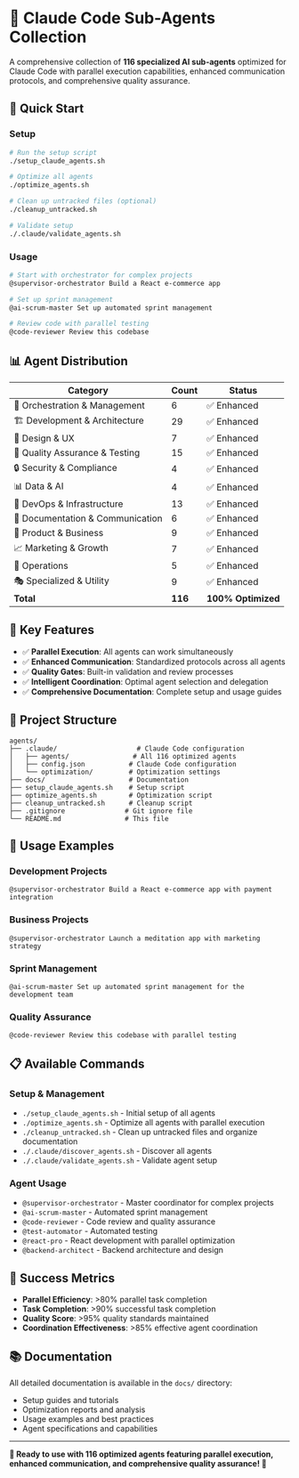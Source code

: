 # 🚀 Claude Code Sub-Agents Collection

A comprehensive collection of **116 specialized AI sub-agents** optimized for Claude Code with parallel execution capabilities, enhanced communication protocols, and comprehensive quality assurance.

## 🎯 Quick Start

### **Setup**
```bash
# Run the setup script
./setup_claude_agents.sh

# Optimize all agents
./optimize_agents.sh

# Clean up untracked files (optional)
./cleanup_untracked.sh

# Validate setup
./.claude/validate_agents.sh
```

### **Usage**
```bash
# Start with orchestrator for complex projects
@supervisor-orchestrator Build a React e-commerce app

# Set up sprint management
@ai-scrum-master Set up automated sprint management

# Review code with parallel testing
@code-reviewer Review this codebase
```

## 📊 Agent Distribution

| Category | Count | Status |
|----------|-------|--------|
| 🎯 Orchestration & Management | 6 | ✅ Enhanced |
| 🏗️ Development & Architecture | 29 | ✅ Enhanced |
| 🎨 Design & UX | 7 | ✅ Enhanced |
| 🔧 Quality Assurance & Testing | 15 | ✅ Enhanced |
| 🔒 Security & Compliance | 4 | ✅ Enhanced |
| 📊 Data & AI | 4 | ✅ Enhanced |
| 🚀 DevOps & Infrastructure | 13 | ✅ Enhanced |
| 📝 Documentation & Communication | 6 | ✅ Enhanced |
| 🎯 Product & Business | 9 | ✅ Enhanced |
| 📈 Marketing & Growth | 7 | ✅ Enhanced |
| 🏢 Operations | 5 | ✅ Enhanced |
| 🎭 Specialized & Utility | 9 | ✅ Enhanced |
| **Total** | **116** | **100% Optimized** |

## 🚀 Key Features

- ✅ **Parallel Execution**: All agents can work simultaneously
- ✅ **Enhanced Communication**: Standardized protocols across all agents
- ✅ **Quality Gates**: Built-in validation and review processes
- ✅ **Intelligent Coordination**: Optimal agent selection and delegation
- ✅ **Comprehensive Documentation**: Complete setup and usage guides

## 📁 Project Structure

```
agents/
├── .claude/                    # Claude Code configuration
│   ├── agents/                # All 116 optimized agents
│   ├── config.json           # Claude Code configuration
│   └── optimization/         # Optimization settings
├── docs/                     # Documentation
├── setup_claude_agents.sh    # Setup script
├── optimize_agents.sh        # Optimization script
├── cleanup_untracked.sh      # Cleanup script
├── .gitignore               # Git ignore file
└── README.md                # This file
```

## 🎯 Usage Examples

### **Development Projects**
```
@supervisor-orchestrator Build a React e-commerce app with payment integration
```

### **Business Projects**
```
@supervisor-orchestrator Launch a meditation app with marketing strategy
```

### **Sprint Management**
```
@ai-scrum-master Set up automated sprint management for the development team
```

### **Quality Assurance**
```
@code-reviewer Review this codebase with parallel testing
```

## 📋 Available Commands

### **Setup & Management**
- `./setup_claude_agents.sh` - Initial setup of all agents
- `./optimize_agents.sh` - Optimize all agents with parallel execution
- `./cleanup_untracked.sh` - Clean up untracked files and organize documentation
- `./.claude/discover_agents.sh` - Discover all agents
- `./.claude/validate_agents.sh` - Validate agent setup

### **Agent Usage**
- `@supervisor-orchestrator` - Master coordinator for complex projects
- `@ai-scrum-master` - Automated sprint management
- `@code-reviewer` - Code review and quality assurance
- `@test-automator` - Automated testing
- `@react-pro` - React development with parallel optimization
- `@backend-architect` - Backend architecture and design

## 🎉 Success Metrics

- **Parallel Efficiency**: >80% parallel task completion
- **Task Completion**: >90% successful task completion
- **Quality Score**: >95% quality standards maintained
- **Coordination Effectiveness**: >85% effective agent coordination

## 📚 Documentation

All detailed documentation is available in the `docs/` directory:
- Setup guides and tutorials
- Optimization reports and analysis
- Usage examples and best practices
- Agent specifications and capabilities

---

**🎉 Ready to use with 116 optimized agents featuring parallel execution, enhanced communication, and comprehensive quality assurance! 🚀**
